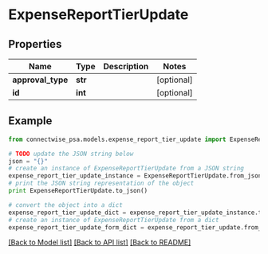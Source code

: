 # ExpenseReportTierUpdate


## Properties
Name | Type | Description | Notes
------------ | ------------- | ------------- | -------------
**approval_type** | **str** |  | [optional] 
**id** | **int** |  | [optional] 

## Example

```python
from connectwise_psa.models.expense_report_tier_update import ExpenseReportTierUpdate

# TODO update the JSON string below
json = "{}"
# create an instance of ExpenseReportTierUpdate from a JSON string
expense_report_tier_update_instance = ExpenseReportTierUpdate.from_json(json)
# print the JSON string representation of the object
print ExpenseReportTierUpdate.to_json()

# convert the object into a dict
expense_report_tier_update_dict = expense_report_tier_update_instance.to_dict()
# create an instance of ExpenseReportTierUpdate from a dict
expense_report_tier_update_form_dict = expense_report_tier_update.from_dict(expense_report_tier_update_dict)
```
[[Back to Model list]](../README.md#documentation-for-models) [[Back to API list]](../README.md#documentation-for-api-endpoints) [[Back to README]](../README.md)


